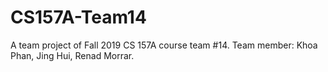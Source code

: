 # CS157A-Team14
A team project of Fall 2019 CS 157A course team #14. Team member: Khoa Phan, Jing Hui, Renad Morrar.
